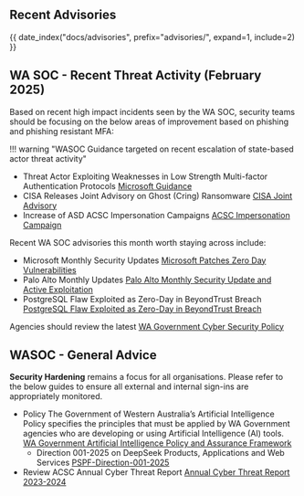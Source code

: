 ## Recent Advisories

{{ date_index("docs/advisories", prefix="advisories/", expand=1, include=2) }}

## WA SOC - Recent Threat Activity (February 2025)

Based on recent high impact incidents seen by the WA SOC, security teams should be focusing on the below areas of improvement based on phishing and phishing resistant MFA:

!!! warning "WASOC Guidance targeted on recent escalation of state-based actor threat activity"

- Threat Actor Exploiting Weaknesses in Low Strength Multi-factor Authentication Protocols [Microsoft Guidance](https://learn.microsoft.com/en-us/entra/identity/authentication/concept-authentication-strengths#built-in-authentication-strengths)
- CISA Releases Joint Advisory on Ghost (Cring) Ransomware [CISA Joint Advisory](https://soc.cyber.wa.gov.au/advisories/20250220001-CISA-Ghost-Ransonware/)
- Increase of ASD ACSC Impersonation Campaigns [ACSC Impersonation Campaign](https://soc.cyber.wa.gov.au/advisories/20250204001-ASD-Impersonation-Campaign-Rise/)

Recent WA SOC advisories this month worth staying across include:

- Microsoft Monthly Security Updates [Microsoft Patches Zero Day Vulnerabilities](https://soc.cyber.wa.gov.au/advisories/20250212001-Microsoft-Patches-Zero-Day-Vulns/)
- Palo Alto Monthly Updates [Palo Alto Monthly Security Update and Active Exploitation](https://soc.cyber.wa.gov.au/advisories/20250214002-Palo-Alto-Monthly-Update/)
- PostgreSQL Flaw Exploited as Zero-Day in BeyondTrust Breach [PostgreSQL Flaw Exploited as Zero-Day in BeyondTrust Breach](https://soc.cyber.wa.gov.au/advisories/20250217001-PostgreSQL-Flaw-Exploit-as-Zero-Day-BeyondTrust-Breach/)

Agencies should review the latest [WA Government Cyber Security Policy](https://www.wa.gov.au/government/publications/2024-wa-government-cyber-security-policy)

## WASOC - General Advice

**Security Hardening** remains a focus for all organisations. Please refer to the below guides to ensure all external and internal sign-ins are appropriately monitored.

- Policy The Government of Western Australia’s Artificial Intelligence Policy specifies the principles that must be applied by WA Government agencies who are developing or using Artificial Intelligence (AI) tools. [WA Government Artificial Intelligence Policy and Assurance Framework](https://www.wa.gov.au/government/publications/wa-government-artificial-intelligence-policy-and-assurance-framework)
    - Direction 001-2025 on DeepSeek Products, Applications and Web Services [PSPF-Direction-001-2025](https://www.protectivesecurity.gov.au/system/files/2025-02/PSPF-Direction-001-2025.pdf)
- Review ACSC Annual Cyber Threat Report [Annual Cyber Threat Report 2023-2024](https://www.cyber.gov.au/about-us/view-all-content/reports-and-statistics/annual-cyber-threat-report-2023-2024)
